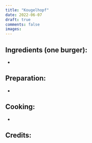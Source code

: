 ```yaml
---
title: "Kougelhopf"
date: 2022-06-07
draft: true
comments: false
images:
---
```




## Ingredients (one burger):

* 
## Preparation:

* 

## Cooking:

*

## Credits:


